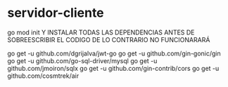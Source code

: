 # servidor-cliente
 
go mod init Y INSTALAR TODAS LAS DEPENDENCIAS ANTES DE SOBREESCRIBIR EL CODIGO DE LO CONTRARIO NO FUNCIONARARÁ

go get -u github.com/dgrijalva/jwt-go
go get -u github.com/gin-gonic/gin
go get -u github.com/go-sql-driver/mysql
go get -u github.com/jmoiron/sqlx
go get -u github.com/gin-contrib/cors
go get -u github.com/cosmtrek/air